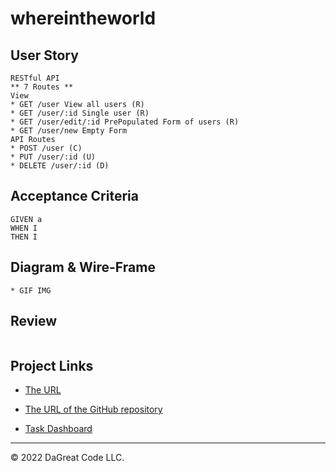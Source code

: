 # whereintheworld

## User Story

```
RESTful API
** 7 Routes **
View
* GET /user View all users (R)
* GET /user/:id Single user (R)
* GET /user/edit/:id PrePopulated Form of users (R)
* GET /user/new Empty Form
API Routes
* POST /user (C)
* PUT /user/:id (U)
* DELETE /user/:id (D)

```

## Acceptance Criteria

```
GIVEN a
WHEN I
THEN I
```

## Diagram & Wire-Frame

```
* GIF IMG
```

## Review

```

```

## Project Links

- [The URL](https://whereintheworld34.herokuapp.com/)

- [The URL of the GitHub repository](https://github.com/dagreatcode/whereintheworld)

- [Task Dashboard](https://trello.com/b/b6Ym0v6u/no-covid-low-gas)

---

© 2022 DaGreat Code LLC.
